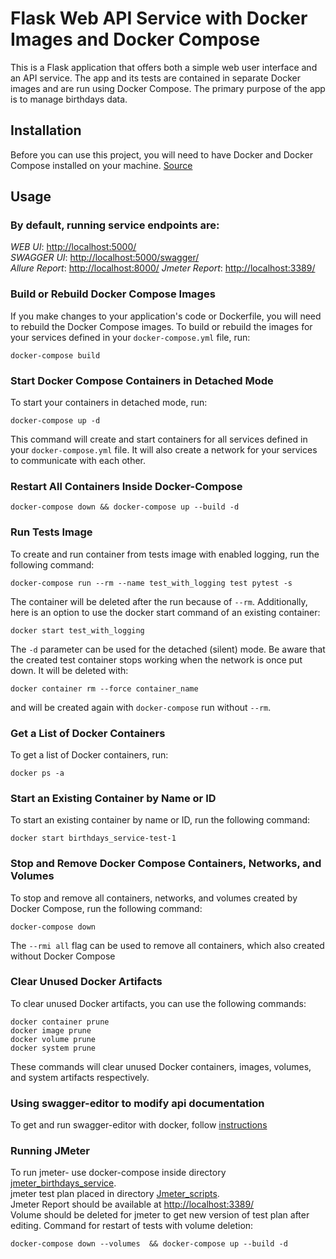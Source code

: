 # Flask Web API Service with Docker Images and Docker Compose

This is a Flask application that offers both a simple web user interface and an API service. The app and its tests are contained in separate Docker images and are run using Docker Compose. The primary purpose of the app is to manage birthdays data.

## Installation

Before you can use this project, you will need to have Docker and Docker Compose installed on your machine. [Source](https://docs.docker.com/compose/install/)

## Usage

### By default, running service endpoints are: 
*WEB UI*: [http://localhost:5000/](http://localhost:5000/) \
*SWAGGER UI*: [http://localhost:5000/swagger/](http://localhost:5000/swagger/) \
*Allure Report*: [http://localhost:8000/](http://localhost:8000/)
*Jmeter Report*: [http://localhost:3389/](http://localhost:3389/)

### Build or Rebuild Docker Compose Images

If you make changes to your application's code or Dockerfile, you will need to rebuild the Docker Compose images. To build or rebuild the images for your services defined in your `docker-compose.yml` file, run:

```
docker-compose build
```

### Start Docker Compose Containers in Detached Mode

To start your containers in detached mode, run:
```
docker-compose up -d
```

This command will create and start containers for all services defined in your `docker-compose.yml` file. It will also create a network for your services to communicate with each other.

### Restart All Containers Inside Docker-Compose
```
docker-compose down && docker-compose up --build -d
```

### Run Tests Image

To create and run container from tests image with enabled logging, run the following command:
```
docker-compose run --rm --name test_with_logging test pytest -s
```
The container will be deleted after the run because of `--rm`. Additionally, here is an option to use the docker start command of an existing container:
```
docker start test_with_logging
```
The `-d` parameter can be used for the detached (silent) mode. Be aware that the created test container stops working when the network is once put down. It will be deleted with:
```
docker container rm --force container_name
```
and will be created again with `docker-compose` run without `--rm`.

### Get a List of Docker Containers

To get a list of Docker containers, run:

```
docker ps -a
```

### Start an Existing Container by Name or ID

To start an existing container by name or ID, run the following command:

```
docker start birthdays_service-test-1
```

### Stop and Remove Docker Compose Containers, Networks, and Volumes

To stop and remove all containers, networks, and volumes created by Docker Compose, run the following command:
```
docker-compose down 
```
The `--rmi all` flag can be used to remove all containers, which also created without Docker Compose


### Clear Unused Docker Artifacts

To clear unused Docker artifacts, you can use the following commands:

```
docker container prune
docker image prune
docker volume prune
docker system prune
```

These commands will clear unused Docker containers, images, volumes, and system artifacts respectively.

### Using swagger-editor to modify api documentation

To get and run swagger-editor with docker, follow [instructions](https://github.com/swagger-api/swagger-editor#running-the-image-from-dockerhub)

### Running JMeter 
To run jmeter- use docker-compose inside directory [jmeter_birthdays_service](https://github.com/pics23/flask_birthdays_service/tree/main/jmeter_birthdays_service). <br />
jmeter test plan placed in directory [Jmeter_scripts](https://github.com/pics23/flask_birthdays_service/tree/main/jmeter_birthdays_service/jmeter_runner/jmeter_scripts). <br />
Jmeter Report should be available at [http://localhost:3389/](http://localhost:3389/) <br />
Volume should be deleted for jmeter to get new version of test plan after editing. Command for restart of tests with volume deletion:
```
docker-compose down --volumes  && docker-compose up --build -d
```
